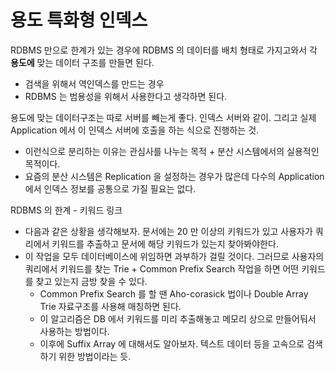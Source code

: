 # 용도 특화형 인덱스

RDBMS 만으로 한계가 있는 경우에 RDBMS 의 데이터를 배치 형태로 가지고와서 각 **용도에** 맞는 데이터 구조를 만들면 된다. 

- 검색을 위해서 역인덱스를 만드는 경우
- RDBMS 는 범용성을 위해서 사용한다고 생각하면 된다.

용도에 맞는 데이터구조는 따로 서버를 빼는게 좋다. 인덱스 서버와 같이. 그리고 실제 Application 에서 이 인덱스 서버에 호출을 하는 식으로 진행하는 것.

- 이런식으로 분리하는 이유는 관심사를 나누는 목적 + 분산 시스템에서의 실용적인 목적이다.
- 요즘의 분산 시스템은 Replication 을 설정하는 경우가 많은데 다수의 Application 에서 인덱스 정보를 공통으로 가질 필요는 없다.

RDBMS 의 한계 - 키워드 링크 

- 다음과 같은 상황을 생각해보자. 문서에는 20 만 이상의 키워드가 있고 사용자가 쿼리에서 키워드를 추출하고 문서에 해당 키워드가 있는지 찾아봐야한다.
- 이 작업을 모두 데이터베이스에 위임하면 과부하가 걸릴 것이다. 그러므로 사용자의 쿼리에서 키워드를 찾는 Trie + Common Prefix Search 작업을 하면 어떤 키워드를 찾고 있는지 금방 찾을 수 있다.
    - Common Prefix Search 를 할 땐 Aho-corasick 법이나 Double Array Trie 자료구조를 사용해 매칭하면 된다.
    - 이 알고리즘은 DB 에서 키워드를 미리 추출해놓고 메모리 상으로 만들어둬서 사용하는 방법이다.
    - 이후에 Suffix Array 에 대해서도 알아보자. 텍스트 데이터 등을 고속으로 검색하기 위한 방법이라는 듯.
